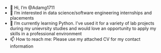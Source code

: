 - 👋 Hi, I’m @Adamg1711
- 👀 I’m interested in data science/software engineering internships and placements
- 🌱 I’m currently learning Python. I've used it for a variety of lab projects during my unievrsity studies and would love an opportunity to apply my skills in a professional environment
- 📫 How to reach me: Please use my attached CV for my contact information

<!---
Adamg1711/Adamg1711 is a ✨ special ✨ repository because its `README.md` (this file) appears on your GitHub profile.
You can click the Preview link to take a look at your changes.
--->
